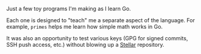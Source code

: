 Just a few toy programs I'm making as I learn Go. 

Each one is designed to "teach" me a separate aspect of the language. For example, `primes` helps me learn how simple math works in Go.

It was also an opportunity to test various keys (GPG for signed commits, SSH push access, etc.) without blowing up a [Stellar](https://github.com/stellar) repository.
